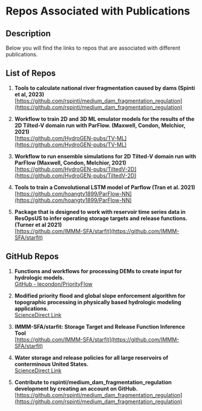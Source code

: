 # Repos Associated with Publications

## Description
Below you will find the links to repos that are associated with different publications.

## List of Repos 

1. **Tools to calculate national river fragmentation caused by dams (Spinti et al, 2023)**  
   [https://github.com/rspinti/medium_dam_fragmentation_regulation](https://github.com/rspinti/medium_dam_fragmentation_regulation)

2. **Workflow to train 2D and 3D ML emulator models for the results of the 2D Tilted-V domain run with ParFlow. (Maxwell, Condon, Melchior, 2021)**  
   [https://github.com/HydroGEN-pubs/TV-ML](https://github.com/HydroGEN-pubs/TV-ML)

3. **Workflow to run ensemble simulations for 2D Tilted-V domain run with ParFlow (Maxwell, Condon, Melchior, 2021)**  
   [https://github.com/HydroGEN-pubs/TiltedV-2D](https://github.com/HydroGEN-pubs/TiltedV-2D)

4. **Tools to train a Convolutional LSTM model of Parflow (Tran et al. 2021)**  
   [https://github.com/hoangtv1899/ParFlow-NN](https://github.com/hoangtv1899/ParFlow-NN)

5. **Package that is designed to work with reservoir time series data in ResOpsUS to infer operating storage targets and release functions. (Turner et al 2021)**  
   [https://github.com/IMMM-SFA/starfit](https://github.com/IMMM-SFA/starfit)

## GitHub Repos

1. **Functions and workflows for processing DEMs to create input for hydrologic models.**  
   [GitHub - lecondon/PriorityFlow](https://github.com/lecondon/PriorityFlow)

2. **Modified priority flood and global slope enforcement algorithm for topographic processing in physically based hydrologic modeling applications.**  
   [ScienceDirect Link](https://www.sciencedirect.com/science/article/abs/pii/S0098300418307957?via%3Dihub)

3. **IMMM-SFA/starfit: Storage Target and Release Function Inference Tool**  
   [https://github.com/IMMM-SFA/starfit](https://github.com/IMMM-SFA/starfit)

4. **Water storage and release policies for all large reservoirs of conterminous United States.**  
   [ScienceDirect Link](https://www.sciencedirect.com/science/article/pii/S0022169421008933?via%3Dihub)

5. **Contribute to rspinti/medium_dam_fragmentation_regulation development by creating an account on GitHub.**  
   [https://github.com/rspinti/medium_dam_fragmentation_regulation](https://github.com/rspinti/medium_dam_fragmentation_regulation)
